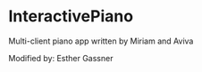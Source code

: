 InteractivePiano
================

Multi-client piano app written by Miriam and Aviva

Modified by:
Esther Gassner